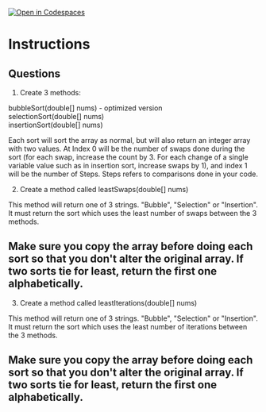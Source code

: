 [![Open in Codespaces](https://classroom.github.com/assets/launch-codespace-2972f46106e565e64193e422d61a12cf1da4916b45550586e14ef0a7c637dd04.svg)](https://classroom.github.com/open-in-codespaces?assignment_repo_id=19073181)
# Instructions  

  ## Questions
1. Create 3 methods:

bubbleSort(double[] nums) - optimized version </br>
selectionSort(double[] nums)</br>
insertionSort(double[] nums)</br>

Each sort will sort the array as normal, but will also return an integer array with two values. At Index 0 will be the number of swaps done during the sort (for each swap, increase the count by 3. For each change of a single variable value such as in insertion sort, increase swaps by 1), and index 1 will be the number of Steps. Steps refers to comparisons done in your code.

2. Create a method called leastSwaps(double[] nums)

This method will return one of 3 strings. "Bubble", "Selection" or "Insertion".
It must return the sort which uses the least number of swaps between the 3 methods.

## **Make sure you copy the array before doing each sort so that you don't alter the original array. If two sorts tie for least, return the first one alphabetically.**

3. Create a method called leastIterations(double[] nums)

This method will return one of 3 strings. "Bubble", "Selection" or "Insertion".
It must return the sort which uses the least number of iterations between the 3 methods.

## **Make sure you copy the array before doing each sort so that you don't alter the original array. If two sorts tie for least, return the first one alphabetically.**
